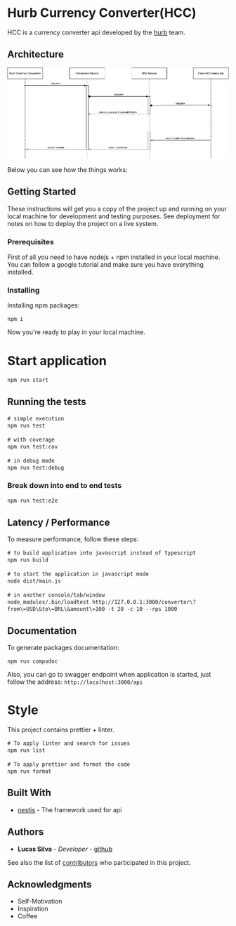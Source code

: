 # Hurb Currency Converter(HCC)

HCC is a currency converter api developed by the [hurb](https://www.hurb.com/) team.

## Architecture

![Architecture](./docs/api-workflow.png)

Below you can see how the things works:

## Getting Started

These instructions will get you a copy of the project up and running on your local machine for development and testing purposes. See deployment for notes on how to deploy the project on a live system.

### Prerequisites

First of all you need to have nodejs + npm installed in your local machine.
You can follow a google tutorial and make sure you have everything installed.

### Installing

Installing npm packages:

```
npm i
```

Now you're ready to play in your local machine.

# Start application

```
npm run start
```

## Running the tests

```
# simple execution
npm run test

# with coverage
npm run test:cov

# in debug mode
npm run test:debug
```

### Break down into end to end tests

```
npm run test:e2e
```

## Latency / Performance

To measure performance, follow these steps:

```
# to build application into javascript instead of typescript
npm run build

# to start the application in javascript mode
node dist/main.js

# in another console/tab/window
node_modules/.bin/loadtest http://127.0.0.1:3000/converter\?from\=USD\&to\=BRL\&amount\=100 -t 20 -c 10 --rps 1000
```

## Documentation

To generate packages documentation:

```
npm run compodoc
```

Also, you can go to swagger endpoint when application is started, just follow the address:
`http://localhost:3000/api`

# Style

This project contains prettier + linter.

```
# To apply linter and search for issues
npm run list

# To apply prettier and format the code
npm run format
```

## Built With

* [nestjs](https://docs.nestjs.com) - The framework used for api

## Authors

* **Lucas Silva** - *Developer* - [github](https://github.com/luqezman)

See also the list of [contributors](https://github.com/your/project/contributors) who participated in this project.

## Acknowledgments

* Self-Motivation
* Inspiration
* Coffee
